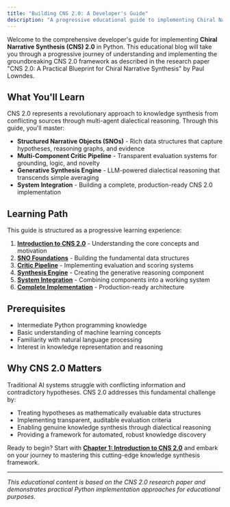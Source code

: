 ```yaml
---
title: "Building CNS 2.0: A Developer's Guide"
description: "A progressive educational guide to implementing Chiral Narrative Synthesis 2.0 in Python"
---
```




Welcome to the comprehensive developer's guide for implementing **Chiral Narrative Synthesis (CNS) 2.0** in Python. This educational blog will take you through a progressive journey of understanding and implementing the groundbreaking CNS 2.0 framework as described in the research paper "CNS 2.0: A Practical Blueprint for Chiral Narrative Synthesis" by Paul Lowndes.

## What You'll Learn

CNS 2.0 represents a revolutionary approach to knowledge synthesis from conflicting sources through multi-agent dialectical reasoning. Through this guide, you'll master:

- **Structured Narrative Objects (SNOs)** - Rich data structures that capture hypotheses, reasoning graphs, and evidence
- **Multi-Component Critic Pipeline** - Transparent evaluation systems for grounding, logic, and novelty
- **Generative Synthesis Engine** - LLM-powered dialectical reasoning that transcends simple averaging
- **System Integration** - Building a complete, production-ready CNS 2.0 implementation

## Learning Path

This guide is structured as a progressive learning experience:

1. **[Introduction to CNS 2.0](/guides/building-cns-2.0-developers-guide/chapter-1-introduction/)** - Understanding the core concepts and motivation
2. **[SNO Foundations](/guides/building-cns-2.0-developers-guide/chapter-2-sno-foundations/)** - Building the fundamental data structures
3. **[Critic Pipeline](/guides/building-cns-2.0-developers-guide/chapter-3-critic-pipeline/)** - Implementing evaluation and scoring systems
4. **[Synthesis Engine](/guides/building-cns-2.0-developers-guide/chapter-4-synthesis-engine/)** - Creating the generative reasoning component
5. **[System Integration](/guides/building-cns-2.0-developers-guide/chapter-5-system-integration/)** - Combining components into a working system
6. **[Complete Implementation](/guides/building-cns-2.0-developers-guide/chapter-6-complete-implementation/)** - Production-ready architecture

## Prerequisites

- Intermediate Python programming knowledge
- Basic understanding of machine learning concepts
- Familiarity with natural language processing
- Interest in knowledge representation and reasoning

## Why CNS 2.0 Matters

Traditional AI systems struggle with conflicting information and contradictory hypotheses. CNS 2.0 addresses this fundamental challenge by:

- Treating hypotheses as mathematically evaluable data structures
- Implementing transparent, auditable evaluation criteria
- Enabling genuine knowledge synthesis through dialectical reasoning
- Providing a framework for automated, robust knowledge discovery

Ready to begin? Start with **[Chapter 1: Introduction to CNS 2.0](/guides/building-cns-2.0-developers-guide/chapter-1-introduction/)** and embark on your journey to mastering this cutting-edge knowledge synthesis framework.

---

*This educational content is based on the CNS 2.0 research paper and demonstrates practical Python implementation approaches for educational purposes.*